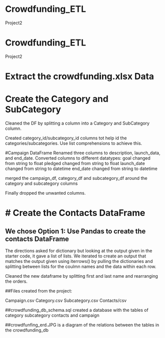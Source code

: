 # Crowdfunding_ETL
Project2

# Crowdfunding_ETL

Project2

# Extract the crowdfunding.xlsx Data

# Create the Category and SubCategory

Cleaned the DF by splitting a column into a Category and SubCategory column.

Created category_id/subcategory_id columns tot help id the categories/subcategories. Use list comprehensions to achieve this.


#Campaign DataFrame
Renamed three columns to description, launch_data, and end_date.
Converted columns to different datatypes:
	goal changed from string to float
	pledged changed from string to float
	launch_date changed from string to datetime
	end_date changed from string to datetime

merged the campaign_df, category_df and subcategory_df around the category and subcategory columns

Finally dropped the unwanted columns.

# # Create the Contacts DataFrame 
## We chose Option 1: Use Pandas to create the contacts DataFrame

The directions asked for dictionary but looking at the output given in the starter code, it gave a list of lists.
We iterated to create an output that matches the output given using iterrows() by pulling the dictionaries and splitting between lists for the coulmn names and the data within each row.


Cleaned the new dataframe by splitting first and last name and rearranging the orders.

##Files created from the project:

Campaign.csv
Category.csv
Subcategory.csv
Contacts/csv

##crowdfunding_db_schema.sql
created a database with the tables of category subcategory contacts and campaign

##crowdfunfing_erd.JPG
is a diagram of the relations between the tables in the crowdfunding_db
